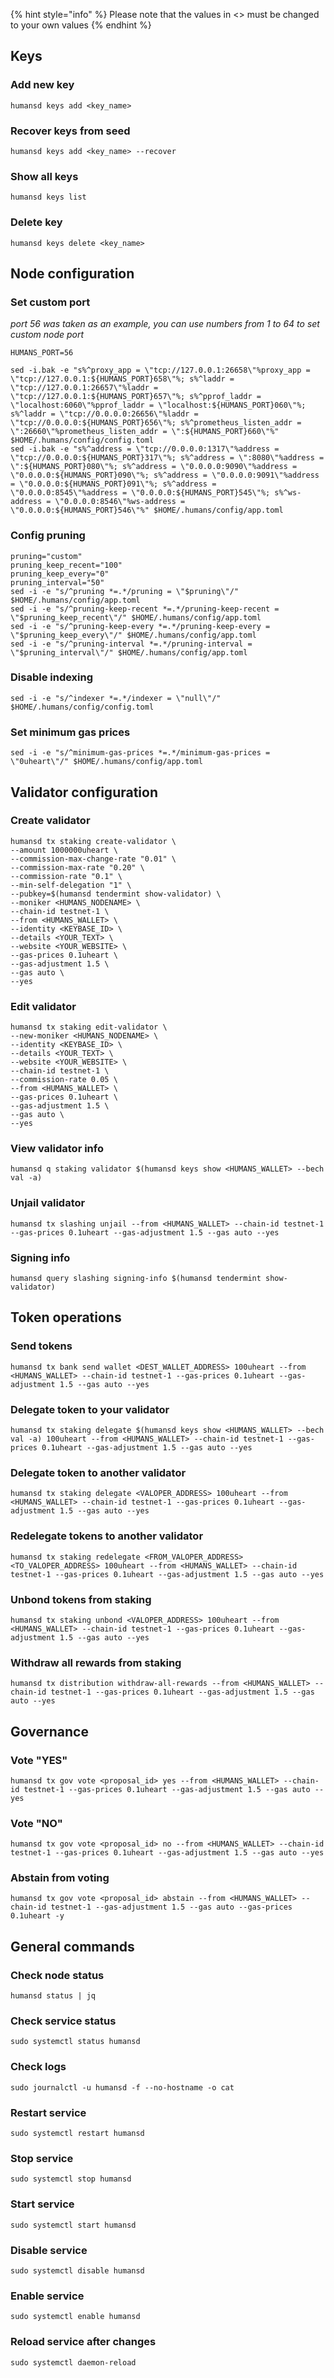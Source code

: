 {% hint style="info" %}
Please note that the values in <> must be changed to your own values
{% endhint %}

## Keys

### Add new key
```
humansd keys add <key_name>
```
### Recover keys from seed
```
humansd keys add <key_name> --recover
```
### Show all keys
```
humansd keys list
```
### Delete key
```
humansd keys delete <key_name>
```

## Node configuration

### Set custom port

*port 56 was taken as an example, you can use numbers from 1 to 64 to set custom node port*

```
HUMANS_PORT=56
```
```
sed -i.bak -e "s%^proxy_app = \"tcp://127.0.0.1:26658\"%proxy_app = \"tcp://127.0.0.1:${HUMANS_PORT}658\"%; s%^laddr = \"tcp://127.0.0.1:26657\"%laddr = \"tcp://127.0.0.1:${HUMANS_PORT}657\"%; s%^pprof_laddr = \"localhost:6060\"%pprof_laddr = \"localhost:${HUMANS_PORT}060\"%; s%^laddr = \"tcp://0.0.0.0:26656\"%laddr = \"tcp://0.0.0.0:${HUMANS_PORT}656\"%; s%^prometheus_listen_addr = \":26660\"%prometheus_listen_addr = \":${HUMANS_PORT}660\"%" $HOME/.humans/config/config.toml
sed -i.bak -e "s%^address = \"tcp://0.0.0.0:1317\"%address = \"tcp://0.0.0.0:${HUMANS_PORT}317\"%; s%^address = \":8080\"%address = \":${HUMANS_PORT}080\"%; s%^address = \"0.0.0.0:9090\"%address = \"0.0.0.0:${HUMANS_PORT}090\"%; s%^address = \"0.0.0.0:9091\"%address = \"0.0.0.0:${HUMANS_PORT}091\"%; s%^address = \"0.0.0.0:8545\"%address = \"0.0.0.0:${HUMANS_PORT}545\"%; s%^ws-address = \"0.0.0.0:8546\"%ws-address = \"0.0.0.0:${HUMANS_PORT}546\"%" $HOME/.humans/config/app.toml
```
### Config pruning
```
pruning="custom"
pruning_keep_recent="100"
pruning_keep_every="0"
pruning_interval="50"
sed -i -e "s/^pruning *=.*/pruning = \"$pruning\"/" $HOME/.humans/config/app.toml
sed -i -e "s/^pruning-keep-recent *=.*/pruning-keep-recent = \"$pruning_keep_recent\"/" $HOME/.humans/config/app.toml
sed -i -e "s/^pruning-keep-every *=.*/pruning-keep-every = \"$pruning_keep_every\"/" $HOME/.humans/config/app.toml
sed -i -e "s/^pruning-interval *=.*/pruning-interval = \"$pruning_interval\"/" $HOME/.humans/config/app.toml
```
### Disable indexing
```
sed -i -e "s/^indexer *=.*/indexer = \"null\"/" $HOME/.humans/config/config.toml
```
### Set minimum gas prices
```
sed -i -e "s/^minimum-gas-prices *=.*/minimum-gas-prices = \"0uheart\"/" $HOME/.humans/config/app.toml
```

## Validator configuration

### Create validator
```
humansd tx staking create-validator \
--amount 1000000uheart \
--commission-max-change-rate "0.01" \
--commission-max-rate "0.20" \
--commission-rate "0.1" \
--min-self-delegation "1" \
--pubkey=$(humansd tendermint show-validator) \
--moniker <HUMANS_NODENAME> \
--chain-id testnet-1 \
--from <HUMANS_WALLET> \
--identity <KEYBASE_ID> \
--details <YOUR_TEXT> \
--website <YOUR_WEBSITE> \
--gas-prices 0.1uheart \
--gas-adjustment 1.5 \
--gas auto \
--yes
```
### Edit validator
```
humansd tx staking edit-validator \
--new-moniker <HUMANS_NODENAME> \
--identity <KEYBASE_ID> \
--details <YOUR_TEXT> \
--website <YOUR_WEBSITE> \
--chain-id testnet-1 \
--commission-rate 0.05 \
--from <HUMANS_WALLET> \
--gas-prices 0.1uheart \
--gas-adjustment 1.5 \
--gas auto \
--yes
```
### View validator info
```
humansd q staking validator $(humansd keys show <HUMANS_WALLET> --bech val -a)
```
### Unjail validator
```
humansd tx slashing unjail --from <HUMANS_WALLET> --chain-id testnet-1 --gas-prices 0.1uheart --gas-adjustment 1.5 --gas auto --yes 
```
### Signing info
```
humansd query slashing signing-info $(humansd tendermint show-validator)
```

## Token operations

### Send tokens
```
humansd tx bank send wallet <DEST_WALLET_ADDRESS> 100uheart --from <HUMANS_WALLET> --chain-id testnet-1 --gas-prices 0.1uheart --gas-adjustment 1.5 --gas auto --yes
```
### Delegate token to your validator
```
humansd tx staking delegate $(humansd keys show <HUMANS_WALLET> --bech val -a) 100uheart --from <HUMANS_WALLET> --chain-id testnet-1 --gas-prices 0.1uheart --gas-adjustment 1.5 --gas auto --yes
```
### Delegate token to another validator
```
humansd tx staking delegate <VALOPER_ADDRESS> 100uheart --from <HUMANS_WALLET> --chain-id testnet-1 --gas-prices 0.1uheart --gas-adjustment 1.5 --gas auto --yes
```
### Redelegate tokens to another validator
```
humansd tx staking redelegate <FROM_VALOPER_ADDRESS> <TO_VALOPER_ADDRESS> 100uheart --from <HUMANS_WALLET> --chain-id testnet-1 --gas-prices 0.1uheart --gas-adjustment 1.5 --gas auto --yes
```
### Unbond tokens from staking
```
humansd tx staking unbond <VALOPER_ADDRESS> 100uheart --from <HUMANS_WALLET> --chain-id testnet-1 --gas-prices 0.1uheart --gas-adjustment 1.5 --gas auto --yes
```
### Withdraw all rewards from staking
```
humansd tx distribution withdraw-all-rewards --from <HUMANS_WALLET> --chain-id testnet-1 --gas-prices 0.1uheart --gas-adjustment 1.5 --gas auto --yes
```

## Governance
### Vote "YES"
```
humansd tx gov vote <proposal_id> yes --from <HUMANS_WALLET> --chain-id testnet-1 --gas-prices 0.1uheart --gas-adjustment 1.5 --gas auto --yes
```
### Vote "NO"
```
humansd tx gov vote <proposal_id> no --from <HUMANS_WALLET> --chain-id testnet-1 --gas-prices 0.1uheart --gas-adjustment 1.5 --gas auto --yes
```
### Abstain from voting
```
humansd tx gov vote <proposal_id> abstain --from <HUMANS_WALLET> --chain-id testnet-1 --gas-adjustment 1.5 --gas auto --gas-prices 0.1uheart -y
```

## General commands
### Check node status
```
humansd status | jq
```
### Check service status
```
sudo systemctl status humansd
```
### Check logs
```
sudo journalctl -u humansd -f --no-hostname -o cat
```
### Restart service
```
sudo systemctl restart humansd
```
### Stop service
```
sudo systemctl stop humansd
```
### Start service
```
sudo systemctl start humansd
```
### Disable service
```
sudo systemctl disable humansd
```
### Enable service
```
sudo systemctl enable humansd
```
### Reload service after changes
```
sudo systemctl daemon-reload
```
